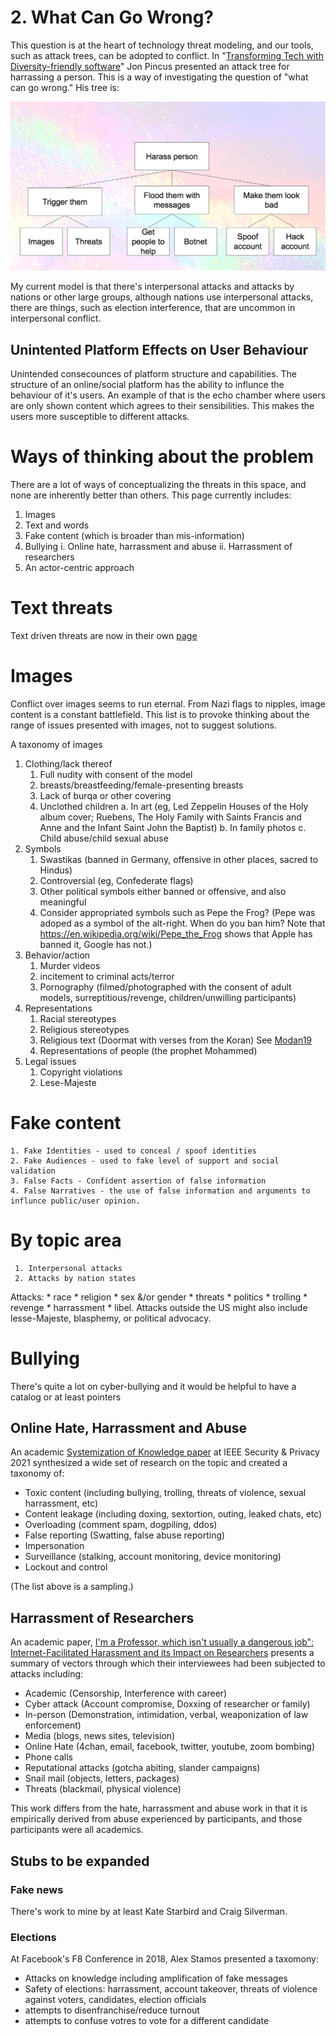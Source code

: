 # 2. What Can Go Wrong?

This question is at the heart of technology threat modeling, and our tools, such as attack trees, can be adopted to conflict.  In "[Transforming Tech with Diversity-friendly software](https://docs.google.com/presentation/d/1JB3bTbJvjEypKlPu1JKV20Oz9YlF5zRCl3vLIPdDTrA/edit#slide=id.g2073602466_0_140)" Jon Pincus presented an attack tree for harrassing a person.  This is a way of investigating the question of "what can go wrong."  His tree is:

![A threat tree for harrassment comprised of triggering, flooding and making them look bad](https://github.com/adamshostack/conflictmodeling/blob/master/images/Harrassment-attack-tree-by-Pincus.png)

My current model is that there's interpersonal attacks and attacks by
nations or other large groups, although nations use interpersonal
attacks, there are things, such as election interference, that are
uncommon in interpersonal conflict.

##  Unintented Platform Effects on User Behaviour
Unintended consecounces of platform structure and capabilities. The structure of an online/social platform has the ability to influnce the behaviour of it's users. An example of that is the echo chamber where users are only shown content which agrees to their sensibilities. This makes the users more susceptible to different attacks.

# Ways of thinking about the problem

There are a lot of ways of conceptualizing the threats in this space, and none are inherently better than others. This page currently includes:


1. Images
2. Text and words
3. Fake content (which is broader than mis-information)
4. Bullying
   i. Online hate, harrassment and abuse
   ii. Harrassment of researchers
6. An actor-centric approach

# Text threats
Text driven threats are now in their own [page](text.md)

# Images
Conflict over images seems to run eternal.  From Nazi flags to nipples, image content is a constant battlefield.  This list is to provoke thinking about the range of issues presented with images, not to suggest solutions.

A taxonomy of images
1. Clothing/lack thereof
     1. Full nudity with consent of the model
     2. breasts/breastfeeding/female-presenting breasts
     3. Lack of burqa or other covering
     4. Unclothed children
          a. In art (eg, Led Zeppelin Houses of the Holy album cover; Ruebens, The Holy Family with Saints Francis and Anne and the Infant Saint John the Baptist)
          b. In family photos
          c. Child abuse/child sexual abuse
2. Symbols
     1. Swastikas (banned in Germany, offensive in other places, sacred to Hindus)
     2. Controversial (eg, Confederate flags)
     3. Other political symbols either banned or offensive, and also meaningful
     4. Consider appropriated symbols such as Pepe the Frog?  (Pepe was adoped as a symbol of the alt-right. When do you ban him? Note that https://en.wikipedia.org/wiki/Pepe_the_Frog shows that Apple has banned it, Google has not.)
3. Behavior/action
    1. Murder videos
    2. incitement to criminal acts/terror
    3. Pornography (filmed/photographed with the consent of adult models, surreptitious/revenge, children/unwilling participants)
4. Representations
    1. Racial stereotypes
    2. Religious stereotypes
    3. Religious text (Doormat with verses from the Koran) See [Modan19](https://www.cair.com/good_news_alert_cair_welcomes_amazon_s_removal_of_doormats_bath_mats_with_islamic_religious_text)
    3. Representations of people (the prophet Mohammed)
5. Legal issues
     1. Copyright violations
     2. Lese-Majeste






# Fake content
    1. Fake Identities - used to conceal / spoof identities
    2. Fake Audiences - used to fake level of support and social validation
    3. False Facts - Confident assertion of false information
    4. False Narratives - the use of false information and arguments to influnce public/user opinion.
   


# By topic area
     1. Interpersonal attacks
     2. Attacks by nation states
     
Attacks: 
     * race
     * religion
     * sex &/or gender
     * threats
     * politics
     * trolling
     * revenge
     * harrassment
     * libel.
Attacks outside the US might also include lesse-Majeste, blasphemy, or political advocacy.

# Bullying

There's quite a lot on cyber-bullying and it would be helpful to have a catalog or at least pointers

## Online Hate, Harrassment and Abuse
An academic [Systemization of Knowledge paper](https://zakird.com/papers/abuse_sok.pdf) at IEEE Security & Privacy 2021 synthesized a wide set of research on the topic and created a taxonomy of:

* Toxic content (including bullying, trolling, threats of violence, sexual harrassment, etc)
* Content leakage (including doxing, sextortion, outing, leaked chats, etc)
* Overloading (comment spam, dogpiling, ddos)
* False reporting (Swatting, false abuse reporting)
* Impersonation 
* Surveillance (stalking, account monitoring, device monitoring)
* Lockout and control

(The list above is a sampling.)

## Harrassment of Researchers
An academic paper, [I'm a Professor, which isn't usually a dangerous job": Internet-Facilitated Harassment and its Impact on Researchers](https://arxiv.org/abs/2104.11145) presents a summary of vectors through which their interviewees had been subjected to attacks including:

* Academic (Censorship, Interference with career)
* Cyber attack (Account compromise, Doxxing of researcher or family)
* In-person (Demonstration, intimidation, verbal, weaponization of law enforcement)
* Media (blogs, news sites, television)
* Online Hate (4chan, email, facebook, twitter, youtube, zoom bombing)
* Phone calls 
* Reputational attacks (gotcha abiting, slander campaigns)
* Snail mail (objects, letters, packages)
* Threats (blackmail, physical violence)
 
This work differs from the hate, harrassment and abuse work in that it is empirically derived from abuse experienced by participants, and those participants were all academics.

## Stubs to be expanded

### Fake news
There's work to mine by at least Kate Starbird and Craig Silverman.

### Elections 
At Facebook's F8 Conference in 2018, Alex Stamos presented a taxomony:  

* Attacks on knowledge including amplification of fake messages
* Safety of elections: harrassment, account takeover, threats of violence against voters, candidates, election officials
* attempts to disenfranchise/reduce turnout
* attempts to confuse votres to vote for a different candidate


